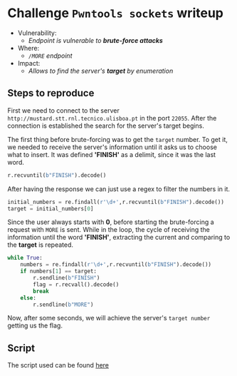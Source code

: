 # Challenge `Pwntools sockets` writeup

- Vulnerability:
  - _Endpoint is vulnerable to **brute-force attacks**_
- Where:
  - _`/MORE` endpoint_
- Impact:
  - _Allows to find the server's **target** by enumeration_

## Steps to reproduce
First we need to connect to the server `http://mustard.stt.rnl.tecnico.ulisboa.pt` in the port `22055`. After the connection is established 
the search for the server's target begins.

The first thing before brute-forcing was to get the `target` number. To get it, we needed to receive the server's information until it 
asks us to choose what to insert. It was defined **'FINISH'** as a delimit, since it was the last word.
```python
r.recvuntil(b"FINISH").decode()
```
 After having the response we can just use a regex to filter the numbers in it.
 ```python
initial_numbers = re.findall(r'\d+',r.recvuntil(b"FINISH").decode())
target = initial_numbers[0]
```
Since the user always starts with **0**, before starting the brute-forcing a request with `MORE` is sent.
While in the loop, the cycle of receiving the information until the word **'FINISH'**, extracting the current and comparing to the
**target** is repeated.
```python
while True:
    numbers = re.findall(r'\d+',r.recvuntil(b"FINISH").decode())
    if numbers[1] == target:
        r.sendline(b"FINISH")
        flag = r.recvall().decode()
        break
    else:
        r.sendline(b"MORE")
```
Now, after some seconds, we will achieve the server's `target number` getting us the flag.

## Script
The script used can be found [here](pwntools_sockets_poc.py)
